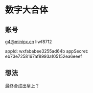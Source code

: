 # 数字大合体

## 账号

g4@minipx.cn
liwf8712

appId: wxfababee3255ad64b
appSecret: eb73e7258167af8993a105152ea6eeef

## 想法

最终合成出皇上？
